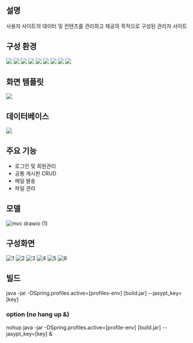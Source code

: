 ## 설명
사용자 사이트의 데이터 및 컨텐츠를 관리하고 제공의 목적으로 구성된 관리자 사이트

## 구성 환경
<img src="https://img.shields.io/badge/JAVA-007396?style=flat-square&logo=java&logoColor=white"> <img src="https://img.shields.io/badge/Spring Boot-6DB33F?style=flat-square&logo=SpringBoot&logoColor=white"> <img src="https://img.shields.io/badge/Javascript-F7DF1E?style=flat-square&logo=javascript&logoColor=black"> <img src="https://img.shields.io/badge/Jquery-0769AD?style=flat-square&logo=jquery&logoColor=white"> <img src="https://img.shields.io/badge/Bootstrap-7952B3?style=flat-square&logo=Bootstrap&logoColor=white"> <img src="https://img.shields.io/badge/Github-181717?style=flat-square&logo=github&logoColor=white"> <img src="https://img.shields.io/badge/Linux-FCC624?style=flat-square&logo=linux&logoColor=black"> <img src="https://img.shields.io/badge/AWS-232F3E?style=flat-square&logo=Amazon AWS&logoColor=white"> <img src="https://img.shields.io/badge/Apache Tomcat-F8DC75?style=flat-square&logo=apachetomcat&logoColor=white">

## 화면 템플릿
<img src="https://img.shields.io/badge/Thymeleaf-005F0F?style=flat-square&logo=Thymeleaf&logoColor=white">

## 데이터베이스
<img src="https://img.shields.io/badge/postgreSQL-003545?style=flat-square&logo=postgreSQL&logoColor=white">

## 주요 기능
- 로그인 및 회원관리
- 공통 게시판 CRUD
- 메일 발송
- 파일 관리

## 모델
![mvc drawio (1)](https://user-images.githubusercontent.com/13326651/196028715-41151f07-2881-400f-8547-a740b26e8541.png)

## 구성화면
![1](https://user-images.githubusercontent.com/94291819/195983010-6cb4afab-b036-46c0-bb5c-6f519a3e0a07.PNG)
![2](https://user-images.githubusercontent.com/94291819/195983012-89fbe727-c481-4d2f-9452-0cedaa86b1b8.PNG)
![3](https://user-images.githubusercontent.com/94291819/195983014-76836125-5c5a-4bae-9ab0-be3c9cca0498.PNG)
![4](https://user-images.githubusercontent.com/94291819/195983015-c6474d1c-000e-4e49-8f75-f702966b132c.PNG)
![5](https://user-images.githubusercontent.com/94291819/195983016-11fec11d-fe6c-4990-8ad2-560ef7f56012.PNG)
![6](https://user-images.githubusercontent.com/94291819/195983074-360d3b4f-03bd-4d5d-988f-b45d1836de69.PNG)

## 빌드
java -jar -DSpring.profiles.active=[profiles-env] [build.jar] --jasypt_key=[key]

### option (no hang up &)
nohup java -jar -DSpring.profiles.active=[profile-env] [build.jar] --jasypt_key=[key] &
